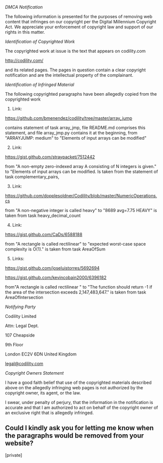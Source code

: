 *DMCA Notification*


The following information is presented for the purposes of removing web
content that infringes on our copyright per the Digital Millennium
Copyright Act. We appreciate your enforcement of copyright law and support
of our rights in this matter.


*Identification of Copyrighted Work*

The copyrighted work at issue is the text that appears on codility.com

http://codility.com/

and its related pages. The pages in question
contain a clear copyright notification and are the intellectual property of
the complainant.

*Identification of Infringed Material*


The following copyrighted paragraphs have been allegedly copied from the
copyrighted work


1) Link: 

https://github.com/bmenendez/codility/tree/master/array_jump

contains statement of task array_jmp,
file README.md comprises  this statement, and file array_jmp.py
contains it at the beginning, from "ARRAYJUMP: medium" to "Elements of
input arrays can be modified"

2) Link: 

https://gist.github.com/straypacket/7512442

from "A non-empty zero-indexed array A consisting of N integers is given."
to "Elements of input arrays can be modified.
Is taken from the statement of task complementary_pairs,

3) Link:

https://github.com/dopplesoldner/Codility/blob/master/NumericOperations.cs

from "A non-negative integer is called heavy" to "8689 avg=7.75 HEAVY"
is taken from task heavy_decimal_count

4) Link: 

https://gist.github.com/CaDs/6588188

from "A rectangle is called rectilinear" to "expected worst-case space
complexity is O(1)."
is taken from task AreaOfSum

5) Links:

https://gist.github.com/joseluistorres/5692694

https://gist.github.com/kevincobain2000/6396182

from"A rectangle is called rectilinear " to "The function should return -1
if the area of the intersection exceeds 2,147,483,647."
is taken from task AreaOfIntersection


*Notifying Party*


Codility Limited

Attn: Legal Dept.

107 Cheapside

9th Floor

London EC2V 6DN United Kingdom

legal@codility.com


*Copyright Owners Statement*


I have a good faith belief that use of the copyrighted materials described
above on the allegedly infringing web pages is not authorized by the
copyright owner, its agent, or the law.


I swear, under penalty of perjury, that the information in the notification
is accurate and that I am authorized to act on behalf of the copyright
owner of an exclusive right that is allegedly infringed.



Could I kindly ask you for letting me know when the paragraphs would be
removed from your website?
-- 

[private]